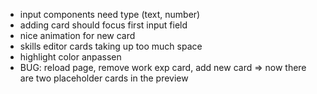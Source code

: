 - input components need type (text, number)
- adding card should focus first input field
- nice animation for new card
- skills editor cards taking up too much space
- highlight color anpassen
- BUG: reload page, remove work exp card, add new card => now there are two placeholder cards in the preview
